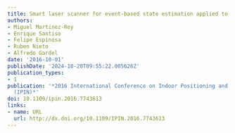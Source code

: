 ```yaml
---
title: Smart laser scanner for event-based state estimation applied to indoor positioning
authors:
- Miguel Martinez-Rey
- Enrique Santiso
- Felipe Espinosa
- Ruben Nieto
- Alfredo Gardel
date: '2016-10-01'
publishDate: '2024-10-20T09:55:22.005626Z'
publication_types:
- 1
publication: '*2016 International Conference on Indoor Positioning and Indoor Navigation
  (IPIN)*'
doi: 10.1109/ipin.2016.7743613
links:
- name: URL
  url: http://dx.doi.org/10.1109/IPIN.2016.7743613
---
```

